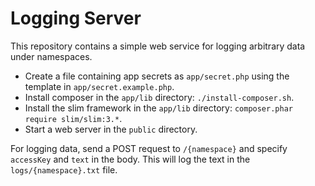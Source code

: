 # Logging Server

This repository contains a simple web service for logging arbitrary data under namespaces.

- Create a file containing app secrets as `app/secret.php` using the template in `app/secret.example.php`.
- Install composer in the `app/lib` directory: `./install-composer.sh`.
- Install the slim framework in the `app/lib` directory: `composer.phar require slim/slim:3.*`.
- Start a web server in the `public` directory.

For logging data, send a POST request to `/{namespace}` and specify `accessKey` and `text` in the body.
This will log the text in the `logs/{namespace}.txt` file.
